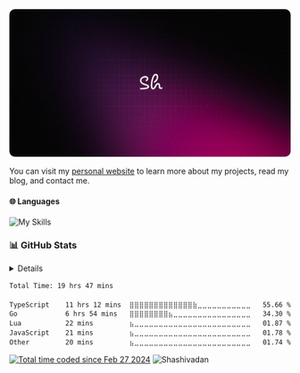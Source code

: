 
<!-- [![logo](./purple-logo.png)](https://github.com/Shashivadan/Shashivadan) -->


<div align="center">
  <a href="https://github.com/Shashivadan">
    <img src="./purple-logo.png" alt="logo" style="border-radius: 10px; max-width: 100%;" />
  </a>
</div>


You can visit my [personal website](https://shashivadan.xyz) to learn more about my projects, read my blog, and contact me.

#### 🌐 Languages

![My Skills](https://skillicons.dev/icons?i=js,html,css,ts,bootstrap,tailwind,react,npm,nodejs,express,next,prisma,git,github,gitlab,bash,linux,aws,postgresql,mongodb,ubuntu,vercel,cloudflare,docker,neovim,vscode)

### 📊 GitHub Stats

<details>

  <table width="100%" >
<tr>
<td>
<img width="1500" src="http://github-profile-summary-cards.vercel.app/api/cards/profile-details?username=Shashivadan&theme=transparent">
</td>
</tr>
</table>

<table width="100%" >
  <tr>
    <td width="50%">
		  <img width="420" src="http://github-profile-summary-cards.vercel.app/api/cards/repos-per-language?username=Shashivadan&theme=transparent">
        </a>
    </td>
    <td width="50%">
		  <img width="420" src="http://github-profile-summary-cards.vercel.app/api/cards/most-commit-language?username=Shashivadan&theme=transparent">
        </a>
    </td>
  </tr>
</table>

<table width="100%" align="center">
  <tr>
    <td width="50%">
		  <img width="420" src="http://github-profile-summary-cards.vercel.app/api/cards/stats?username=Shashivadan&theme=transparent">
        </a>
    </td>
    <td width="50%">
		  <img width="420" src="http://github-profile-summary-cards.vercel.app/api/cards/productive-time?username=Shashivadan&theme=transparent&utcOffset=8">
        </a>
    </td>
  </tr>
</table>
<img width="100%" src="https://github-readme-activity-graph.vercel.app/graph?username=Shashivadan&theme=merko">
<!-- [![](https://github-readme-activity-graph.vercel.app/graph?username=Shashivadan&theme=merko)](https://github.com/Shashivadan/github-readme-activity-graph) -->
</details>

<!--START_SECTION:waka-->

```txt
Total Time: 19 hrs 47 mins

TypeScript    11 hrs 12 mins  ⣿⣿⣿⣿⣿⣿⣿⣿⣿⣿⣿⣿⣿⣷⣀⣀⣀⣀⣀⣀⣀⣀⣀⣀⣀   55.66 %
Go            6 hrs 54 mins   ⣿⣿⣿⣿⣿⣿⣿⣿⣦⣀⣀⣀⣀⣀⣀⣀⣀⣀⣀⣀⣀⣀⣀⣀⣀   34.30 %
Lua           22 mins         ⣦⣀⣀⣀⣀⣀⣀⣀⣀⣀⣀⣀⣀⣀⣀⣀⣀⣀⣀⣀⣀⣀⣀⣀⣀   01.87 %
JavaScript    21 mins         ⣦⣀⣀⣀⣀⣀⣀⣀⣀⣀⣀⣀⣀⣀⣀⣀⣀⣀⣀⣀⣀⣀⣀⣀⣀   01.78 %
Other         20 mins         ⣦⣀⣀⣀⣀⣀⣀⣀⣀⣀⣀⣀⣀⣀⣀⣀⣀⣀⣀⣀⣀⣀⣀⣀⣀   01.74 %
```

<!--END_SECTION:waka-->

<a href="https://wakatime.com/@018de9a6-89c0-447a-9820-65e4876c3d5a"><img src="https://wakatime.com/badge/user/018de9a6-89c0-447a-9820-65e4876c3d5a.svg" alt="Total time coded since Feb 27 2024" /></a>
<img src="https://komarev.com/ghpvc/?username=Shashivadan&label=Profile%20views&color=ce9927&style=flat" alt="Shashivadan" />
